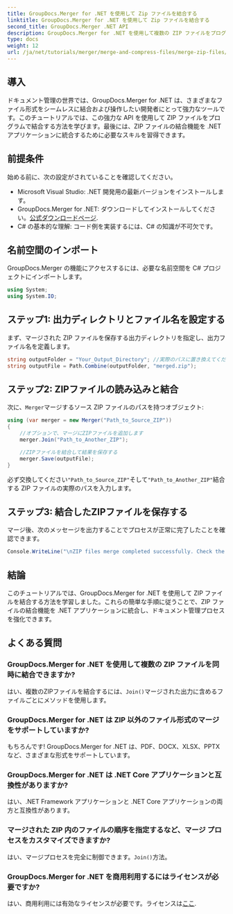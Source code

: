 ```yaml
---
title: GroupDocs.Merger for .NET を使用して Zip ファイルを結合する
linktitle: GroupDocs.Merger for .NET を使用して Zip ファイルを結合する
second_title: GroupDocs.Merger .NET API
description: GroupDocs.Merger for .NET を使用して複数の ZIP ファイルをプログラムで結合する方法を説明します。このステップ バイ ステップのチュートリアルでは、前提条件について説明します。
type: docs
weight: 12
url: /ja/net/tutorials/merger/merge-and-compress-files/merge-zip-files/
---
```

## 導入

ドキュメント管理の世界では、GroupDocs.Merger for .NET は、さまざまなファイル形式をシームレスに結合および操作したい開発者にとって強力なツールです。このチュートリアルでは、この強力な API を使用して ZIP ファイルをプログラムで結合する方法を学びます。最後には、ZIP ファイルの結合機能を .NET アプリケーションに統合するために必要なスキルを習得できます。

## 前提条件

始める前に、次の設定がされていることを確認してください。

- Microsoft Visual Studio: .NET 開発用の最新バージョンをインストールします。
-  GroupDocs.Merger for .NET: ダウンロードしてインストールしてください。[公式ダウンロードページ](https://releases.groupdocs.com/merger/net/).
- C# の基本的な理解: コード例を実装するには、C# の知識が不可欠です。

## 名前空間のインポート

GroupDocs.Merger の機能にアクセスするには、必要な名前空間を C# プロジェクトにインポートします。

```csharp
using System;
using System.IO;
```

## ステップ1: 出力ディレクトリとファイル名を設定する

まず、マージされた ZIP ファイルを保存する出力ディレクトリを指定し、出力ファイル名を定義します。

```csharp
string outputFolder = "Your_Output_Directory"; //実際のパスに置き換えてください
string outputFile = Path.Combine(outputFolder, "merged.zip");
```

## ステップ2: ZIPファイルの読み込みと結合

次に、`Merger`マージするソース ZIP ファイルのパスを持つオブジェクト:

```csharp
using (var merger = new Merger("Path_to_Source_ZIP"))
{
    //オプションで、マージにZIPファイルを追加します
    merger.Join("Path_to_Another_ZIP");

    //ZIPファイルを結合して結果を保存する
    merger.Save(outputFile);
}
```

必ず交換してください`"Path_to_Source_ZIP"`そして`"Path_to_Another_ZIP"`結合する ZIP ファイルの実際のパスを入力します。

## ステップ3: 結合したZIPファイルを保存する

マージ後、次のメッセージを出力することでプロセスが正常に完了したことを確認できます。

```csharp
Console.WriteLine("\nZIP files merge completed successfully. Check the output in {0}", outputFolder);
```

## 結論

このチュートリアルでは、GroupDocs.Merger for .NET を使用して ZIP ファイルを結合する方法を学習しました。これらの簡単な手順に従うことで、ZIP ファイルの結合機能を .NET アプリケーションに統合し、ドキュメント管理プロセスを強化できます。

## よくある質問

### GroupDocs.Merger for .NET を使用して複数の ZIP ファイルを同時に結合できますか?

はい、複数のZIPファイルを結合するには、`Join()`マージされた出力に含めるファイルごとにメソッドを使用します。

### GroupDocs.Merger for .NET は ZIP 以外のファイル形式のマージをサポートしていますか?

もちろんです! GroupDocs.Merger for .NET は、PDF、DOCX、XLSX、PPTX など、さまざまな形式をサポートしています。

### GroupDocs.Merger for .NET は .NET Core アプリケーションと互換性がありますか?

はい、.NET Framework アプリケーションと .NET Core アプリケーションの両方と互換性があります。

### マージされた ZIP 内のファイルの順序を指定するなど、マージ プロセスをカスタマイズできますか?

はい、マージプロセスを完全に制御できます。`Join()`方法。

### GroupDocs.Merger for .NET を商用利用するにはライセンスが必要ですか?

はい、商用利用には有効なライセンスが必要です。ライセンスは[ここ](https://purchase.groupdocs.com/buy).